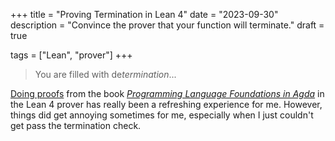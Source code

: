 +++
title = "Proving Termination in Lean 4"
date = "2023-09-30"
description = "Convince the prover that your function will terminate."
draft = true

tags = ["Lean", "prover"]
+++

<!-- markdownlint-configure-file { "MD049": { "style": "underscore" } } -->

> You are filled with de*termination*...

[Doing proofs](https://github.com/rami3l/plfl) from
the book [_Programming Language Foundations in Agda_](https://plfa.github.io)
in the Lean 4 prover has really been a refreshing experience for me.
However, things did get annoying sometimes for me,
especially when I just couldn't get pass the termination check.
